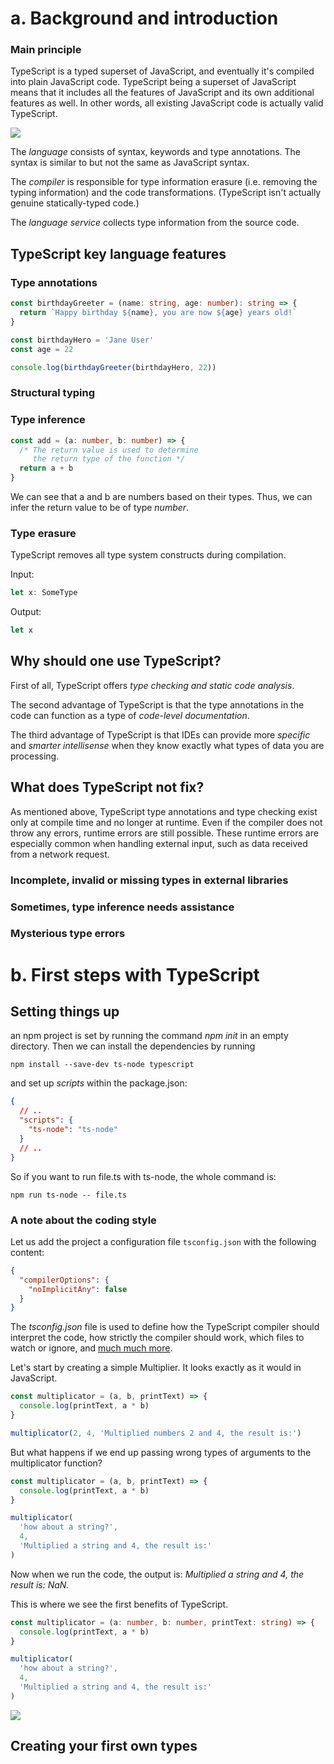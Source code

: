 # a. Background and introduction

### Main principle

TypeScript is a typed superset of JavaScript, and eventually it's compiled into plain JavaScript code. TypeScript being a superset of JavaScript means that it includes all the features of JavaScript and its own additional features as well. In other words, all existing JavaScript code is actually valid TypeScript.

![](https://fullstackopen.com/static/de4f555f9967b4c373f40c98d10aa69b/5a190/1.png)

The _language_ consists of syntax, keywords and type annotations. The syntax is similar to but not the same as JavaScript syntax.

The _compiler_ is responsible for type information erasure (i.e. removing the typing information) and the code transformations. (TypeScript isn't actually genuine statically-typed code.)

The _language service_ collects type information from the source code.

## TypeScript key language features

### Type annotations

```ts
const birthdayGreeter = (name: string, age: number): string => {
  return `Happy birthday ${name}, you are now ${age} years old!`
}

const birthdayHero = 'Jane User'
const age = 22

console.log(birthdayGreeter(birthdayHero, 22))
```

### Structural typing

### Type inference

```ts
const add = (a: number, b: number) => {
  /* The return value is used to determine
     the return type of the function */
  return a + b
}
```

We can see that a and b are numbers based on their types. Thus, we can infer the return value to be of type _number_.

### Type erasure

TypeScript removes all type system constructs during compilation.

Input:

```ts
let x: SomeType
```

Output:

```ts
let x
```

## Why should one use TypeScript?

First of all, TypeScript offers _type checking and static code analysis_.

The second advantage of TypeScript is that the type annotations in the code can function as a type of _code-level documentation_.

The third advantage of TypeScript is that IDEs can provide more _specific_ and _smarter intellisense_ when they know exactly what types of data you are processing.

## What does TypeScript not fix?

As mentioned above, TypeScript type annotations and type checking exist only at compile time and no longer at runtime. Even if the compiler does not throw any errors, runtime errors are still possible. These runtime errors are especially common when handling external input, such as data received from a network request.

### Incomplete, invalid or missing types in external libraries

### Sometimes, type inference needs assistance

### Mysterious type errors

# b. First steps with TypeScript

## Setting things up

an npm project is set by running the command _npm init_ in an empty directory. Then we can install the dependencies by running

```shell
npm install --save-dev ts-node typescript
```

and set up _scripts_ within the package.json:

```json
{
  // ..
  "scripts": {
    "ts-node": "ts-node"
  }
  // ..
}
```

So if you want to run file.ts with ts-node, the whole command is:

```shell
npm run ts-node -- file.ts
```

### A note about the coding style

Let us add the project a configuration file `tsconfig.json` with the following content:

```json
{
  "compilerOptions": {
    "noImplicitAny": false
  }
}
```

The _tsconfig.json_ file is used to define how the TypeScript compiler should interpret the code, how strictly the compiler should work, which files to watch or ignore, and [much much more](https://www.typescriptlang.org/docs/handbook/tsconfig-json.html).

Let's start by creating a simple Multiplier. It looks exactly as it would in JavaScript.

```ts
const multiplicator = (a, b, printText) => {
  console.log(printText, a * b)
}

multiplicator(2, 4, 'Multiplied numbers 2 and 4, the result is:')
```

But what happens if we end up passing wrong types of arguments to the multiplicator function?

```ts
const multiplicator = (a, b, printText) => {
  console.log(printText, a * b)
}

multiplicator(
  'how about a string?',
  4,
  'Multiplied a string and 4, the result is:'
)
```

Now when we run the code, the output is: _Multiplied a string and 4, the result is: NaN._

This is where we see the first benefits of TypeScript.

```ts
const multiplicator = (a: number, b: number, printText: string) => {
  console.log(printText, a * b)
}

multiplicator(
  'how about a string?',
  4,
  'Multiplied a string and 4, the result is:'
)
```

![](https://fullstackopen.com/static/7a73285e6588983383eb619b671d99f5/5a190/2.png)

## Creating your first own types
